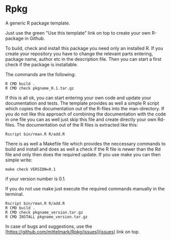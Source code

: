 # Rpkg

A generic R package template.

Just use the green "Use this template" link on top to create your own R-package in Github.

To build, check and install this package you need only an installed R. If you create your repository you have to change the relevant parts entering, package name, author etc in the description file. Then you can start a first check if the package is installable.


The commands are the following:

```
R CMD build .
R CMD check pkgname_0.1.tar.gz 
```

If this is all ok, you can start entering your own code and update your documentation and tests. The template provides as well a simple R script which copies the documentation out of the R-files into the man-directory. If you do not like this approach of combining the documentation with the code in one file you can as well just skip this file and create directly your own Rd-files. The documentation out of the R files is extracted like this:

```
Rscript bin/rman.R R/add.R
```

There is as well a Makefile file which provides the neccessary commands to build and install and does as well a check if the R file is newer than the Rd file and only then does the required update. If you use make you can then simple write:

```
make check VERSION=0.1
```

if your version number is 0.1.

If you do not use make just execute the required commands manually in the terminal.

```
Rscript bin/rman.R R/add.R
R CMD build .
R CMD check pkgname_version.tar.gz
R CMD INSTALL pkgname_version.tar.gz
```

In case of bugs and suggestions, use the [https://github.com/mittelmark/Rpkg/issues](issues) link on top.
